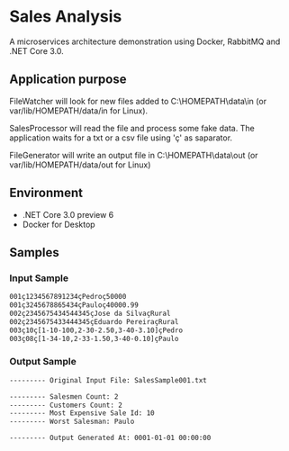 # Sales Analysis

A microservices architecture demonstration using Docker, RabbitMQ and .NET Core 3.0.

## Application purpose

FileWatcher will look for new files added to C:\HOMEPATH\data\in (or var/lib/HOMEPATH/data/in for Linux).

SalesProcessor will read the file and process some fake data. The application waits for a txt or a csv file using 'ç' as saparator.

FileGenerator will write an output file in 
C:\HOMEPATH\data\out (or var/lib/HOMEPATH/data/out for Linux)

## Environment

- .NET Core 3.0 preview 6
- Docker for Desktop

## Samples

### Input Sample

```txt
001ç1234567891234çPedroç50000
001ç3245678865434çPauloç40000.99
002ç2345675434544345çJose da SilvaçRural
002ç2345675433444345çEduardo PereiraçRural
003ç10ç[1-10-100,2-30-2.50,3-40-3.10]çPedro
003ç08ç[1-34-10,2-33-1.50,3-40-0.10]çPaulo
```

### Output Sample

```txt
--------- Original Input File: SalesSample001.txt

--------- Salesmen Count: 2
--------- Customers Count: 2
--------- Most Expensive Sale Id: 10
--------- Worst Salesman: Paulo

--------- Output Generated At: 0001-01-01 00:00:00
```
